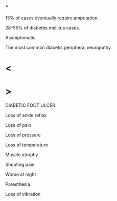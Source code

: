 # .

15% of cases eventually require amputation.

28-55% of diabetes mellitus cases.

Asymptomatic.

The most common diabetic peripheral neuropathy.

# <

# >

DIABETIC FOOT ULCER

Loss of ankle reflex

Loss of pain

Loss of pressure

Loss of temperature

Muscle atrophy

Shooting pain

Worse at night

Paresthesia

Loss of vibration
